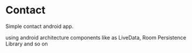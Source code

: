 # Contact
Simple contact android app.

using android architecture components like as LiveData, Room Persistence Library and so on
